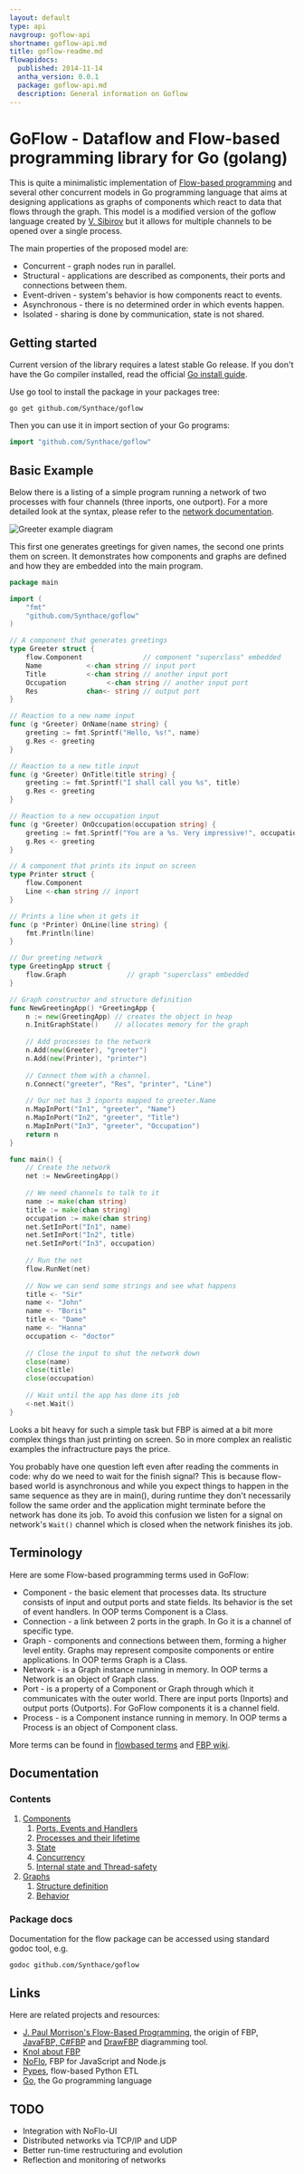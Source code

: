 ```yaml
---
layout: default
type: api
navgroup: goflow-api
shortname: goflow-api.md
title: goflow-readme.md
flowapidocs:
  published: 2014-11-14
  antha_version: 0.0.1
  package: goflow-api.md
  description: General information on Goflow
---
```


# GoFlow - Dataflow and Flow-based programming library for Go (golang)

This is quite a minimalistic implementation of [Flow-based programming](http://en.wikipedia.org/wiki/Flow-based_programming) and several other concurrent models in Go programming language that aims at designing applications as graphs of components which react to data that flows through the graph. This model is a modified version of the goflow language created by [V. Sibirov](https://github.com/trustmaster/goflow) but it allows for multiple channels to be opened over a single process.

The main properties of the proposed model are:

* Concurrent - graph nodes run in parallel.
* Structural - applications are described as components, their ports and connections between them.
* Event-driven - system's behavior is how components react to events.
* Asynchronous - there is no determined order in which events happen.
* Isolated - sharing is done by communication, state is not shared.

## Getting started

Current version of the library requires a latest stable Go release. If you don't have the Go compiler installed, read the official [Go install guide](http://golang.org/doc/install).

Use go tool to install the package in your packages tree:

```
go get github.com/Synthace/goflow
```

Then you can use it in import section of your Go programs:

```go
import "github.com/Synthace/goflow"
```

## Basic Example

Below there is a listing of a simple program running a network of two processes with four channels (three inports, one outport).  For a more detailed look at the syntax, please refer to the [network documentation](http://antha-lang.org/docs/implement/network.html).

![Greeter example diagram](goflow-hello.png)

This first one generates greetings for given names, the second one prints them on screen. It demonstrates how components and graphs are defined and how they are embedded into the main program.

```go
package main

import (
	"fmt"
	"github.com/Synthace/goflow"
)

// A component that generates greetings
type Greeter struct {
    flow.Component               // component "superclass" embedded
    Name           <-chan string // input port
    Title          <-chan string // another input port
    Occupation          <-chan string // another input port
    Res            chan<- string // output port
}

// Reaction to a new name input
func (g *Greeter) OnName(name string) {
    greeting := fmt.Sprintf("Hello, %s!", name)
    g.Res <- greeting
}

// Reaction to a new title input
func (g *Greeter) OnTitle(title string) {
    greeting := fmt.Sprintf("I shall call you %s", title)
    g.Res <- greeting
}

// Reaction to a new occupation input
func (g *Greeter) OnOccupation(occupation string) {
    greeting := fmt.Sprintf("You are a %s. Very impressive!", occupation)
    g.Res <- greeting
}

// A component that prints its input on screen
type Printer struct {
	flow.Component
	Line <-chan string // inport
}

// Prints a line when it gets it
func (p *Printer) OnLine(line string) {
	fmt.Println(line)
}

// Our greeting network
type GreetingApp struct {
	flow.Graph               // graph "superclass" embedded
}

// Graph constructor and structure definition
func NewGreetingApp() *GreetingApp {
	n := new(GreetingApp) // creates the object in heap
	n.InitGraphState()    // allocates memory for the graph
	
	// Add processes to the network
	n.Add(new(Greeter), "greeter")
	n.Add(new(Printer), "printer")
	
	// Connect them with a channel.
	n.Connect("greeter", "Res", "printer", "Line")
	
	// Our net has 3 inports mapped to greeter.Name
	n.MapInPort("In1", "greeter", "Name")
    n.MapInPort("In2", "greeter", "Title")
    n.MapInPort("In3", "greeter", "Occupation")
	return n
}

func main() {
	// Create the network
	net := NewGreetingApp()
	
	// We need channels to talk to it
    name := make(chan string)
    title := make(chan string)
    occupation := make(chan string)
    net.SetInPort("In1", name)
    net.SetInPort("In2", title)
    net.SetInPort("In3", occupation)
	
	// Run the net
	flow.RunNet(net)
	
	// Now we can send some strings and see what happens
    title <- "Sir"
    name <- "John"
    name <- "Boris"
    title <- "Dame"
    name <- "Hanna"
	occupation <- "doctor"
	
	// Close the input to shut the network down
    close(name)
	close(title)
	close(occupation)
	
	// Wait until the app has done its job
	<-net.Wait()
}
```

Looks a bit heavy for such a simple task but FBP is aimed at a bit more complex things than just printing on screen. So in more complex an realistic examples the infractructure pays the price.

You probably have one question left even after reading the comments in code: why do we need to wait for the finish signal? This is because flow-based world is asynchronous and while you expect things to happen in the same sequence as they are in main(), during runtime they don't necessarily follow the same order and the application might terminate before the network has done its job. To avoid this confusion we listen for a signal on network's `Wait()` channel which is closed when the network finishes its job.

## Terminology

Here are some Flow-based programming terms used in GoFlow:

* Component - the basic element that processes data. Its structure consists of input and output ports and state fields. Its behavior is the set of event handlers. In OOP terms Component is a Class.
* Connection - a link between 2 ports in the graph. In Go it is a channel of specific type.
* Graph - components and connections between them, forming a higher level entity. Graphs may represent composite components or entire applications. In OOP terms Graph is a Class.
* Network - is a Graph instance running in memory. In OOP terms a Network is an object of Graph class.
* Port - is a property of a Component or Graph through which it communicates with the outer world. There are input ports (Inports) and output ports (Outports). For GoFlow components it is a channel field.
* Process - is a Component instance running in memory. In OOP terms a Process is an object of Component class.

More terms can be found in [flowbased terms](http://flowbased.org/terms) and [FBP wiki](http://www.jpaulmorrison.com/cgi-bin/wiki.pl?action=index).

## Documentation

### Contents

1. [Components](https://github.com/trustmaster/goflow/wiki/Components)
    1. [Ports, Events and Handlers](https://github.com/trustmaster/goflow/wiki/Components#ports-events-and-handlers)
    2. [Processes and their lifetime](https://github.com/trustmaster/goflow/wiki/Components#processes-and-their-lifetime)
    3. [State](https://github.com/trustmaster/goflow/wiki/Components#state)
    4. [Concurrency](https://github.com/trustmaster/goflow/wiki/Components#concurrency)
    5. [Internal state and Thread-safety](https://github.com/trustmaster/goflow/wiki/Components#internal-state-and-thread-safety)
2. [Graphs](https://github.com/trustmaster/goflow/wiki/Graphs)
    1. [Structure definition](https://github.com/trustmaster/goflow/wiki/Graphs#structure-definition)
    2. [Behavior](https://github.com/trustmaster/goflow/wiki/Graphs#behavior)

### Package docs

Documentation for the flow package can be accessed using standard godoc tool, e.g.

```
godoc github.com/Synthace/goflow
```


## Links

Here are related projects and resources:

* [J. Paul Morrison's Flow-Based Programming](http://www.jpaulmorrison.com/fbp/), the origin of FBP, [JavaFBP, C#FBP](http://sourceforge.net/projects/flow-based-pgmg/) and [DrawFBP](http://www.jpaulmorrison.com/fbp/#DrawFBP) diagramming tool.
* [Knol about FBP](http://knol.google.com/k/flow-based-programming)
* [NoFlo](http://noflojs.org/), FBP for JavaScript and Node.js
* [Pypes](http://www.pypes.org/), flow-based Python ETL
* [Go](http://golang.org/), the Go programming language

## TODO

* Integration with NoFlo-UI
* Distributed networks via TCP/IP and UDP
* Better run-time restructuring and evolution
* Reflection and monitoring of networks

